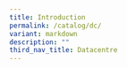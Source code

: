 ```yaml
---
title: Introduction
permalink: /catalog/dc/
variant: markdown
description: ""
third_nav_title: Datacentre
---
```


